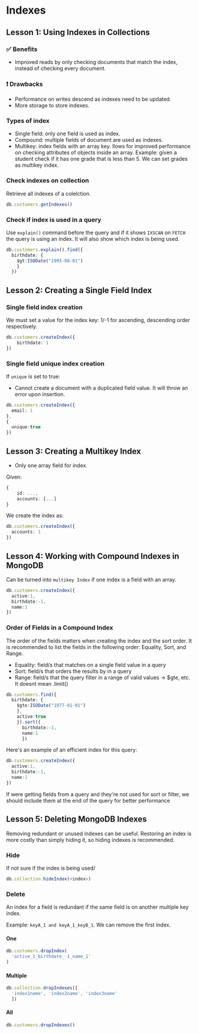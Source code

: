 # Indexes

## Lesson 1: Using Indexes in Collections 

### ✅ Benefits

- Improved reads by only checking documents that match the index, instead of checking every document.

### ❗ Drawbacks 

- Performance on writes descend as indexes need to be updated.
- More storage to store indexes.


### Types of index

- Single field: only one field is used as index.
- Compound: multiple fields of document are used as indexes.
- Multikey: index fields with an array key. llows for improved performance on checking attributes of objects inside an array. Example: given a student check if it has one grade that is less than 5. We can set grades as multikey index.


### Check indexes on collection

Retrieve all indexes of a colelction.

```ts
db.customers.getIndexes()
```

### Check if index is used in a query

Use `explain()` command before the query and if it shows `IXSCAN` on `FETCH` the query is using an index. It will also show which index is being used.

```ts
db.customers.explain().find({
  birthdate: {
    $gt:ISODate("1995-08-01")
    }
  })
``` 


## Lesson 2: Creating a Single Field Index


### Single field index creation

We must set a value for the index key: 1/-1 for ascending, descending order respectively.

```ts
db.customers.createIndex({
    birthdate: 1
})
```

### Single field unique index creation

If `unique` is set to true:

* Cannot create a document with a duplicated field value. It will throw an error upon insertion.

```ts
db.customers.createIndex({
  email: 1
},
{
  unique:true
})
```

## Lesson 3: Creating a Multikey Index

* Only one array field for index.

Given:

```ts
{   
    id: ...,
    accounts: [...]
}
```

We create the index as:

```ts
db.customers.createIndex({
  accounts: 1
})
```

## Lesson 4: Working with Compound Indexes in MongoDB 

Can be turned into `multikey Index` if one index is a field with an array.


```ts
db.customers.createIndex({
  active:1, 
  birthdate:-1,
  name:1
})
```

### Order of Fields in a Compound Index

The order of the fields matters when creating the index and the sort order. It is recommended to list the fields in the following order: Equality, Sort, and Range.

* Equality: field/s that matches on a single field value in a query
* Sort: field/s that orders the results by in a query
* Range: field/s that the query filter in a range of valid values -> $gte, etc. It doesnt mean .limit()

```ts
db.customers.find({
  birthdate: {
    $gte:ISODate("1977-01-01")
    },
    active:true
    }).sort({
      birthdate:-1, 
      name:1
      })
```

Here's an example of an efficient index for this query:

```ts
db.customers.createIndex({
  active:1, 
  birthdate:-1,
  name:1
})
```

If were getting fields from a query and they're not used for sort or filter, we should include them at the end of the query for better performance


## Lesson 5: Deleting MongoDB Indexes

Removing redundant or unused indexes can be useful. Restoring an index is more costly than simply hiding it, so hiding indexes is recommended.


### Hide

If not sure if the index is being used/

```ts
db.collection.hideIndex(<index>)
```

### Delete

An index for a field is redundant if the same field is on another multiple key index.

Example: `keyA_1 and keyA_1_keyB_1`. We can remove the first index.

#### One

```ts
db.customers.dropIndex(
  'active_1_birthdate_-1_name_1'
)
```

#### Multiple

```ts
db.collection.dropIndexes([
  'index1name', 'index2name', 'index3name'
  ])
```

#### All

```ts
db.customers.dropIndexes()
```
